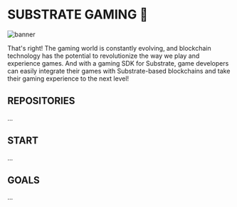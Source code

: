 # SUBSTRATE GAMING 👋
![banner](https://user-images.githubusercontent.com/17710198/227316932-c84dc6b1-8093-43c1-848e-809b070b4a8f.png)

That's right! The gaming world is constantly evolving, and blockchain technology has the potential to revolutionize the way we play and experience games. And with a gaming SDK for Substrate, game developers can easily integrate their games with Substrate-based blockchains and take their gaming experience to the next level!

## REPOSITORIES
...

## START
...

## GOALS
...

